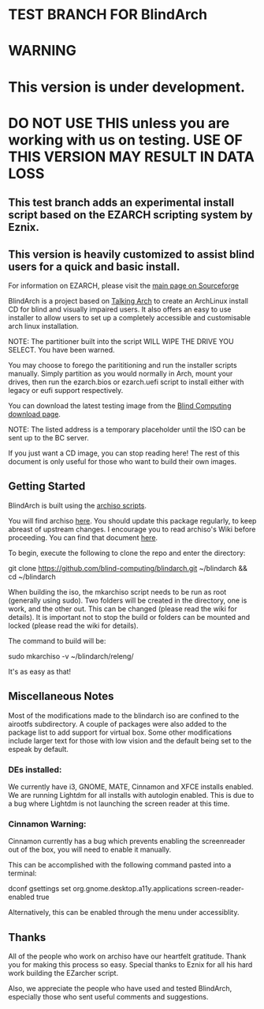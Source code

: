 # TEST BRANCH FOR BlindArch

# WARNING
# This version is under development.  
# DO NOT USE THIS unless you are working with us on testing. USE OF THIS VERSION MAY RESULT IN DATA LOSS

## This test branch adds an experimental install script based on the EZARCH scripting system by Eznix.
## This version is heavily customized to assist blind users for a quick and basic install.
For information on EZARCH, please visit the [main page on Sourceforge](https://sourceforge.net/projects/ezarch/)

BlindArch is a project based on [Talking Arch](http://talkingarch.info) to create an ArchLinux install CD for blind and visually impaired users. It also offers an easy to use installer to allow users to set up a completely accessible and customisable arch linux installation.

NOTE:  The partitioner built into the script WILL WIPE THE DRIVE YOU SELECT.  You have been warned.

You may choose to forego the parititioning and run the installer scripts manually.  Simply partition as you would normally in Arch, mount your drives, then run the ezarch.bios or ezarch.uefi script to install either with legacy or eufi support respectively.

You can download the latest testing image from the [Blind Computing download page](https://onlinemarketspecialist.com/blindarch/BlindArch-2020.11.22-x86_64.iso).

NOTE: The listed address is a temporary placeholder until the ISO can be sent up to the BC server.

If you just want a CD image, you can stop reading here!
The rest of this document is only useful for those who want to build their own images.

## Getting Started

BlindArch is built using the [archiso scripts](https://wiki.archlinux.org/index.php/Archiso).

You will find archiso [here](https://www.archlinux.org/packages/extra/any/archiso/).
You should update this package regularly, to keep abreast of upstream changes.
I encourage you to read archiso's Wiki before proceeding.  You can find that document [here](https://wiki.archlinux.org/index.php/Archiso).


To begin, execute the following to clone the repo and enter the directory:

git clone https://github.com/blind-computing/blindarch.git ~/blindarch && cd ~/blindarch

When building the iso, the mkarchiso script needs to be run as root (generally using sudo).
Two folders will be created in the directory, one is work, and the other out.
This can be changed (please read the wiki for details).
It is important not to stop the build or folders can be mounted and locked (please read the wiki for details).

The command to build will be:

sudo mkarchiso -v ~/blindarch/releng/

It's as easy as that!

## Miscellaneous Notes

Most of the modifications made to the blindarch iso are confined to the airootfs subdirectory.
A couple of packages were also added to the package list to add support for virtual box.
Some other modifications include larger text for those with low vision and the default being set to the espeak by default.

### DEs installed:

We currently have i3, GNOME, MATE, Cinnamon and XFCE installs enabled.
We are running Lightdm for all installs with autologin enabled.
This is due to a bug where Lightdm is not launching the screen reader at this time.

### Cinnamon Warning:

Cinnamon currently has a bug which prevents enabling the screenreader out of the box, you will need to enable it manually.

This can be accomplished with the following command pasted into a terminal:

dconf gsettings set org.gnome.desktop.a11y.applications screen-reader-enabled true

Alternatively, this can be enabled through the menu under accessiblity.


## Thanks


All of the people who work on archiso have our heartfelt gratitude.
Thank you for making this process so easy.
Special thanks to Eznix for all his hard work building the EZarcher script.

Also, we appreciate the people who have used and tested BlindArch, especially
those who sent useful comments and suggestions.
